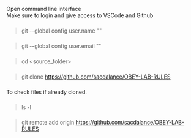 Open command line interface <br />
Make sure to login and give access to VSCode and Github
###
> git --global config user.name "<add>"
###
###
> git --global config user.email "<add>"
###
###
> cd <source_folder>
###
###
> git clone https://github.com/sacdalance/OBEY-LAB-RULES
###
To check files if already cloned.
###
> ls -l
###
###
> git remote add origin https://github.com/sacdalance/OBEY-LAB-RULES
###
